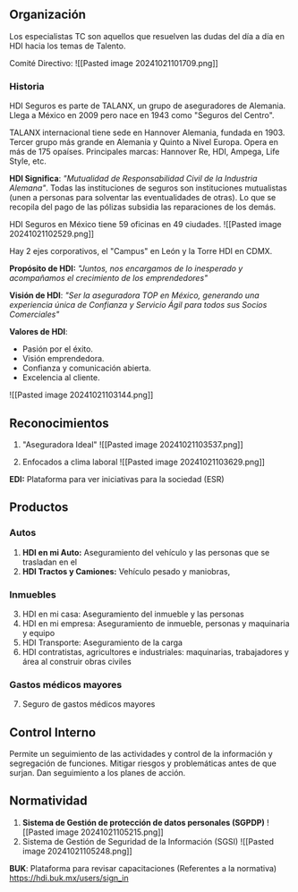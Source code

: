 
## Organización
Los especialistas TC son aquellos que resuelven las dudas del día a día en HDI hacia los temas de Talento. 

Comité Directivo:
![[Pasted image 20241021101709.png]]

### Historia
HDI Seguros es parte de TALANX, un grupo de aseguradores de Alemania. Llega a México en 2009 pero nace en 1943 como "Seguros del Centro".

TALANX internacional tiene sede en Hannover Alemania, fundada en 1903. Tercer grupo más grande en Alemania y Quinto a Nivel Europa. Opera en más de 175 opaíses. Principales marcas: Hannover Re, HDI, Ampega, Life Style, etc.

**HDI Significa**: _"Mutualidad de Responsabilidad Civil de la Industria Alemana"_. Todas las instituciones de seguros son instituciones mutualistas (unen a personas para solventar las eventualidades de otras). Lo que se recopila del pago de las pólizas subsidia las reparaciones de los demás. 

HDI Seguros en México tiene 59 oficinas en 49 ciudades. 
![[Pasted image 20241021102529.png]]

Hay 2 ejes corporativos, el "Campus" en León y la Torre HDI en CDMX.

**Propósito de HDI:** _"Juntos, nos encargamos de lo inesperado y acompañamos el crecimiento de los 
emprendedores"_

**Visión de HDI**: _"Ser la aseguradora TOP en México, generando una experiencia única de Confianza y Servicio Ágil para todos sus Socios Comerciales"_

**Valores de HDI**: 
- Pasión por el éxito.
- Visión emprendedora.
- Confianza y comunicación abierta.
- Excelencia al cliente.

![[Pasted image 20241021103144.png]]

## Reconocimientos 
1. "Aseguradora Ideal"
![[Pasted image 20241021103537.png]]

2. Enfocados a clima laboral
![[Pasted image 20241021103629.png]]

**EDI:** Plataforma para ver iniciativas para la sociedad (ESR)
## Productos
### Autos
1. **HDI en mi Auto:** Aseguramiento del vehículo y las personas que se trasladan en el
2. **HDI Tractos y Camiones:** Vehículo pesado y maniobras,

### Inmuebles
3. HDI en mi casa: Aseguramiento del inmueble y las personas
4. HDI en mi empresa: Aseguramiento de inmueble, personas y maquinaria y equipo
5. HDI Transporte: Aseguramiento de la carga
6. HDI contratistas, agricultores e industriales: maquinarias, trabajadores y área al construir obras civiles

### Gastos médicos mayores
7. Seguro de gastos médicos mayores

## Control Interno
Permite un seguimiento de las actividades y control de la información y segregación de funciones. Mitigar riesgos y problemáticas antes de que surjan. Dan seguimiento a los planes de acción. 

## Normatividad
1. **Sistema de Gestión de protección de datos personales (SGPDP)**
   ![[Pasted image 20241021105215.png]]
2. Sistema de Gestión de Seguridad de la Información (SGSI)
   ![[Pasted image 20241021105248.png]]

**BUK**: Plataforma para revisar capacitaciones (Referentes a la normativa) https://hdi.buk.mx/users/sign_in

